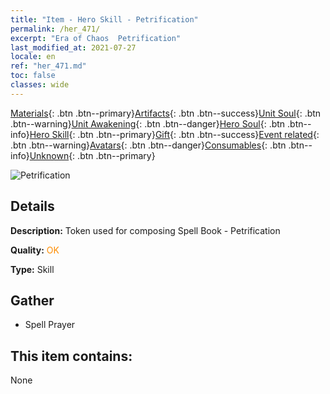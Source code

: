```yaml
---
title: "Item - Hero Skill - Petrification"
permalink: /her_471/
excerpt: "Era of Chaos  Petrification"
last_modified_at: 2021-07-27
locale: en
ref: "her_471.md"
toc: false
classes: wide
---
```

 [Materials](/Items/){: .btn .btn--primary}[Artifacts](/Items/Artifacts/){: .btn .btn--success}[Unit Soul](/Items/UnitSoul/){: .btn .btn--warning}[Unit Awakening](/Items/UnitAwakening/){: .btn .btn--danger}[Hero Soul](/Items/HeroSoul/){: .btn .btn--info}[Hero Skill](/Items/HeroSkill/){: .btn .btn--primary}[Gift](/Items/Gift/){: .btn .btn--success}[Event related](/Items/Events/){: .btn .btn--warning}[Avatars](/Items/Avatars/){: .btn .btn--danger}[Consumables](/Items/Consumables/){: .btn .btn--info}[Unknown](/Items/Unknown/){: .btn .btn--primary}

 ![Petrification](/images/t/ps_shihuadafa.png)

## Details
 **Description:** Token used for composing Spell Book - Petrification

 **Quality:** <span style="color: #FF8C00">OK</span>

 **Type:** Skill

## Gather

*    Spell Prayer 

## This item contains:

  None

